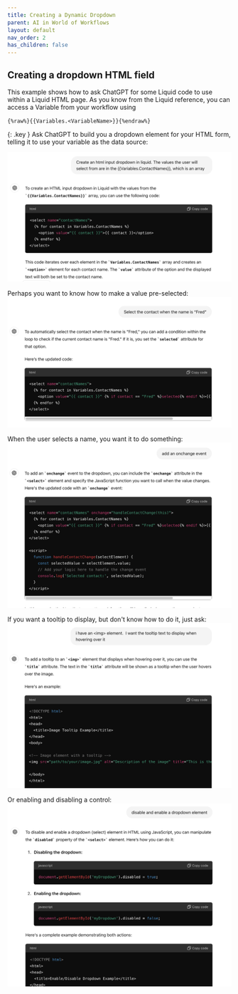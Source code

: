 ```yaml
---
title: Creating a Dynamic Dropdown
parent: AI in World of Workflows
layout: default
nav_order: 2
has_children: false
---
```



## Creating a dropdown HTML field 
This example shows how to ask ChatGPT for some Liquid code to use within a Liquid HTML page.
As you know from the Liquid reference, you can access a Variable from your workflow using 
```
{%raw%}{{Variables.<VariableName>}}{%endraw%}
```

{: .key }
Ask ChatGPT to build you a dropdown element for your HTML form, telling it to use your variable as the data source:

![](../images/2024-07-06-16-25-11.png)

Perhaps you want to know how to make a value pre-selected:
![](../images/2024-07-06-16-30-30.png)

When the user selects a name, you want it to do something:
![](../images/2024-07-06-16-31-41.png)

If you want a tooltip to display, but don't know how to do it, just ask:
![](../images/2024-07-06-16-33-26.png)

Or enabling and disabling a control:
![](../images/2024-07-06-16-42-09.png)
